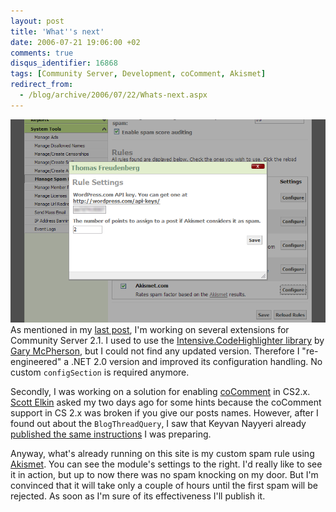 ```yaml
---
layout: post
title: 'What''s next'
date: 2006-07-21 19:06:00 +02
comments: true
disqus_identifier: 16868
tags: [Community Server, Development, coComment, Akismet]
redirect_from:
  - /blog/archive/2006/07/22/Whats-next.aspx
---
```


![](/files/archive/akismet.png)As mentioned in my [last post](/archive/2006/07/21/upgraded-to-community-server-2-1-beta-1/), I'm working on several extensions for Community Server 2.1. I used to use the [Intensive.CodeHighlighter library](http://communityserver.org/files/folders/add-ons/entry499284.aspx) by [Gary McPherson](http://intensivedesign.co.uk/), but I could not find any updated version. Therefore I "re-engineered" a .NET 2.0 version and improved its configuration handling. No custom `configSection` is required anymore.

Secondly, I was working on a solution for enabling [coComment](http://www.cocomment.com/) in CS2.x. [Scott Elkin](http://www.scottelkin.com) asked my two days ago for some hints because the coComment support in CS 2.x was broken if you give our posts names. However, after I found out about the `BlogThreadQuery`, I saw that Keyvan Nayyeri already [published the same instructions](http://nayyeri.net/archive/2006/07/21/Adding-CoComment-support-to-Community-Server-2.1.aspx) I was preparing.

Anyway, what's already running on this site is my custom spam rule using [Akismet](http://akismet.com/). You can see the module's settings to the right. I'd really like to see it in action, but up to now there was no spam knocking on my door. But I'm convinced that it will take only a couple of hours until the first spam will be rejected. As soon as I'm sure of its effectiveness I'll publish it.